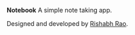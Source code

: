 **Notebook** 
A simple note taking app.

Designed and developed by [Rishabh Rao](http://rishabhsrao.github.com "Visit my website.").


